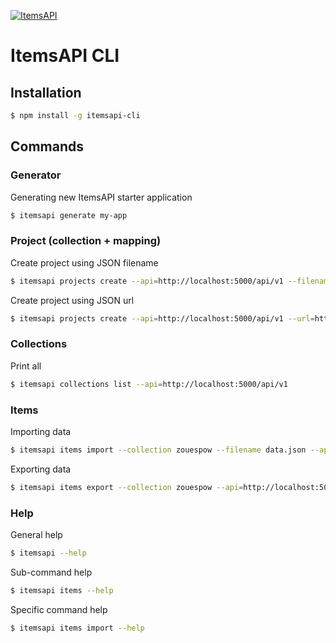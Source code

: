 [![ItemsAPI](http://res.cloudinary.com/abcdefgh123456/image/upload/c_scale,w_150/v1479983228/t2BmYaxc_k705u7.jpg)](https://www.itemsapi.com/)

# ItemsAPI CLI

## Installation

```sh
$ npm install -g itemsapi-cli
```

## Commands

### Generator

Generating new ItemsAPI starter application 

```bash
$ itemsapi generate my-app 
```

### Project (collection + mapping)

Create project using JSON filename
```bash
$ itemsapi projects create --api=http://localhost:5000/api/v1 --filename=movies.json
```

Create project using JSON url
```bash
$ itemsapi projects create --api=http://localhost:5000/api/v1 --url=https://raw.githubusercontent.com/itemsapi/itemsapi-example-data/master/items/movies-processed.json
```

### Collections

Print all
```bash
$ itemsapi collections list --api=http://localhost:5000/api/v1
```

### Items

Importing data
```bash
$ itemsapi items import --collection zouespow --filename data.json --api=http://localhost:5000/api/v1
```

Exporting data
```bash
$ itemsapi items export --collection zouespow --api=http://localhost:5000/api/v1 > movies.json
```

### Help

General help
```bash
$ itemsapi --help
```

Sub-command help
```bash
$ itemsapi items --help
```

Specific command help
```bash
$ itemsapi items import --help
```
